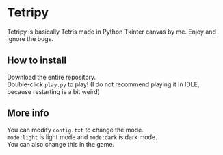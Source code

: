 # Tetripy
Tetripy is basically Tetris made in Python Tkinter canvas by me. Enjoy and ignore the bugs.

## How to install
Download the entire repository.  
Double-click `play.py` to play! (I do not recommend playing it in IDLE, because restarting is a bit weird)

## More info
You can modify `config.txt` to change the mode.  
`mode:light` is light mode and `mode:dark` is dark mode.  
You can also change this in the game.
